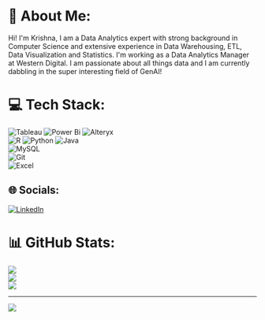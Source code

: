 # 💫 About Me:
Hi! I'm Krishna, I am a Data Analytics expert with strong background in Computer Science and extensive experience in Data Warehousing, ETL, Data Visualization and Statistics. I'm working as a Data Analytics Manager at Western Digital. I am passionate about all things data and I am currently dabbling in the super interesting field of GenAI!

# 💻 Tech Stack:
![Tableau](https://img.shields.io/badge/Tableau-E97627?style=for-the-badge&logo=Tableau&logoColor=white) ![Power Bi](https://img.shields.io/badge/power_bi-F2C811?style=for-the-badge&logo=powerbi&logoColor=black) ![Alteryx](https://img.shields.io/badge/Alteryx-0078C0.svg?style=for-the-badge&logo=Alteryx&logoColor=white) <br>
![R](https://img.shields.io/badge/r-%23276DC3.svg?style=for-the-badge&logo=r&logoColor=white) ![Python](https://img.shields.io/badge/python-3670A0?style=for-the-badge&logo=python&logoColor=ffdd54) ![Java](https://img.shields.io/badge/java-%23ED8B00.svg?style=for-the-badge&logo=openjdk&logoColor=white) <br> 
![MySQL](https://img.shields.io/badge/mysql-4479A1.svg?style=for-the-badge&logo=mysql&logoColor=white) <br>
![Git](https://img.shields.io/badge/git-%23F05033.svg?style=for-the-badge&logo=git&logoColor=white)	<br>
![Excel](https://img.shields.io/badge/Microsoft%20Excel-217346.svg?style=for-the-badge&logo=Microsoft-Excel&logoColor=white)

## 🌐 Socials:
[![LinkedIn](https://img.shields.io/badge/LinkedIn-%230077B5.svg?logo=linkedin&logoColor=white)](https://linkedin.com/in/krishna-sandeep-dharga) 


# 📊 GitHub Stats:
![](https://github-readme-stats.vercel.app/api?username=krssan&theme=dark&hide_border=false&include_all_commits=false&count_private=false)<br/>
![](https://github-readme-streak-stats.herokuapp.com/?user=krssan&theme=dark&hide_border=false)<br/>
![](https://github-readme-stats.vercel.app/api/top-langs/?username=krssan&theme=dark&hide_border=false&include_all_commits=false&count_private=false&layout=compact)

---
[![](https://visitcount.itsvg.in/api?id=krssan&icon=0&color=0)](https://visitcount.itsvg.in)

<!-- Proudly created with GPRM ( https://gprm.itsvg.in ) -->
